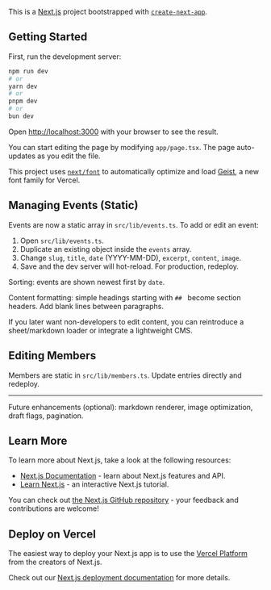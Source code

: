 This is a [Next.js](https://nextjs.org) project bootstrapped with [`create-next-app`](https://nextjs.org/docs/app/api-reference/cli/create-next-app).

## Getting Started

First, run the development server:

```bash
npm run dev
# or
yarn dev
# or
pnpm dev
# or
bun dev
```

Open [http://localhost:3000](http://localhost:3000) with your browser to see the result.

You can start editing the page by modifying `app/page.tsx`. The page auto-updates as you edit the file.

This project uses [`next/font`](https://nextjs.org/docs/app/building-your-application/optimizing/fonts) to automatically optimize and load [Geist](https://vercel.com/font), a new font family for Vercel.

## Managing Events (Static)

Events are now a static array in `src/lib/events.ts`. To add or edit an event:
1. Open `src/lib/events.ts`.
2. Duplicate an existing object inside the `events` array.
3. Change `slug`, `title`, `date` (YYYY-MM-DD), `excerpt`, `content`, `image`.
4. Save and the dev server will hot-reload. For production, redeploy.

Sorting: events are shown newest first by `date`.

Content formatting: simple headings starting with `## ` become section headers. Add blank lines between paragraphs.

If you later want non-developers to edit content, you can reintroduce a sheet/markdown loader or integrate a lightweight CMS.

## Editing Members

Members are static in `src/lib/members.ts`. Update entries directly and redeploy.

---
Future enhancements (optional): markdown renderer, image optimization, draft flags, pagination.

## Learn More

To learn more about Next.js, take a look at the following resources:

- [Next.js Documentation](https://nextjs.org/docs) - learn about Next.js features and API.
- [Learn Next.js](https://nextjs.org/learn) - an interactive Next.js tutorial.

You can check out [the Next.js GitHub repository](https://github.com/vercel/next.js) - your feedback and contributions are welcome!

## Deploy on Vercel

The easiest way to deploy your Next.js app is to use the [Vercel Platform](https://vercel.com/new?utm_medium=default-template&filter=next.js&utm_source=create-next-app&utm_campaign=create-next-app-readme) from the creators of Next.js.

Check out our [Next.js deployment documentation](https://nextjs.org/docs/app/building-your-application/deploying) for more details.

